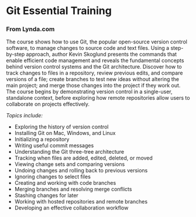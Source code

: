 # Git Essential Training
### From Lynda.com

The course shows how to use Git, the popular open-source version control software, to manage changes to source code and text files. Using a step-by-step approach, author Kevin Skoglund presents the commands that enable efficient code management and reveals the fundamental concepts behind version control systems and the Git architecture. Discover how to track changes to files in a repository, review previous edits, and compare versions of a file; create branches to test new ideas without altering the main project; and merge those changes into the project if they work out. The course begins by demonstrating version control in a single-user, standalone context, before exploring how remote repositories allow users to collaborate on projects effectively.

*Topics include:*
* Exploring the history of version control
* Installing Git on Mac, Windows, and Linux
* Initializing a repository
* Writing useful commit messages
* Understanding the Git three-tree architecture
* Tracking when files are added, edited, deleted, or moved
* Viewing change sets and comparing versions
* Undoing changes and rolling back to previous versions
* Ignoring changes to select files
* Creating and working with code branches
* Merging branches and resolving merge conflicts
* Stashing changes for later
* Working with hosted repositories and remote branches
* Developing an effective collaboration workflow